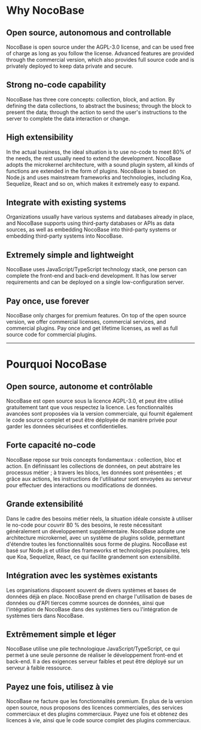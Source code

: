 # Why NocoBase

## Open source, autonomous and controllable

NocoBase is open source under the AGPL-3.0 license, and can be used free of charge as long as you follow the license. Advanced features are provided through the commercial version, which also provides full source code and is privately deployed to keep data private and secure.

## Strong no-code capability

NocoBase has three core concepts: collection, block, and action. By defining the data collections, to abstract the business; through the block to present the data; through the action to send the user's instructions to the server to complete the data interaction or change.

## High extensibility

In the actual business, the ideal situation is to use no-code to meet 80% of the needs, the rest usually need to extend the development. NocoBase adopts the microkernel architecture, with a sound plugin system, all kinds of functions are extended in the form of plugins. NocoBase is based on Node.js and uses mainstream frameworks and technologies, including Koa, Sequelize, React and so on, which makes it extremely easy to expand.

## Integrate with existing systems

Organizations usually have various systems and databases already in place, and NocoBase supports using third-party databases or APIs as data sources, as well as embedding NocoBase into third-party systems or embedding third-party systems into NocoBase.

## Extremely simple and lightweight

NocoBase uses JavaScript/TypeScript technology stack, one person can complete the front-end and back-end development. It has low server requirements and can be deployed on a single low-configuration server.

## Pay once, use forever

NocoBase only charges for premium features. On top of the open source version, we offer commercial licenses, commercial services, and commercial plugins. Pay once and get lifetime licenses, as well as full source code for commercial plugins.

----
# Pourquoi NocoBase

## Open source, autonome et contrôlable

NocoBase est open source sous la licence AGPL-3.0, et peut être utilisé gratuitement tant que vous respectez la licence. Les fonctionnalités avancées sont proposées via la version commerciale, qui fournit également le code source complet et peut être déployée de manière privée pour garder les données sécurisées et confidentielles.

## Forte capacité no-code

NocoBase repose sur trois concepts fondamentaux : collection, bloc et action. En définissant les collections de données, on peut abstraire les processus métier ; à travers les blocs, les données sont présentées ; et grâce aux actions, les instructions de l'utilisateur sont envoyées au serveur pour effectuer des interactions ou modifications de données.

## Grande extensibilité

Dans le cadre des besoins métier réels, la situation idéale consiste à utiliser le no-code pour couvrir 80 % des besoins, le reste nécessitant généralement un développement supplémentaire. NocoBase adopte une architecture microkernel, avec un système de plugins solide, permettant d'étendre toutes les fonctionnalités sous forme de plugins. NocoBase est basé sur Node.js et utilise des frameworks et technologies populaires, tels que Koa, Sequelize, React, ce qui facilite grandement son extensibilité.

## Intégration avec les systèmes existants

Les organisations disposent souvent de divers systèmes et bases de données déjà en place. NocoBase prend en charge l'utilisation de bases de données ou d'API tierces comme sources de données, ainsi que l'intégration de NocoBase dans des systèmes tiers ou l'intégration de systèmes tiers dans NocoBase.

## Extrêmement simple et léger

NocoBase utilise une pile technologique JavaScript/TypeScript, ce qui permet à une seule personne de réaliser le développement front-end et back-end. Il a des exigences serveur faibles et peut être déployé sur un serveur à faible ressource.

## Payez une fois, utilisez à vie

NocoBase ne facture que les fonctionnalités premium. En plus de la version open source, nous proposons des licences commerciales, des services commerciaux et des plugins commerciaux. Payez une fois et obtenez des licences à vie, ainsi que le code source complet des plugins commerciaux.
